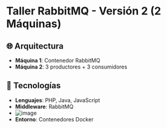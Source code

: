 # Taller RabbitMQ - Versión 2 (2 Máquinas)

## 🌐 Arquitectura  
- **Máquina 1**: Contenedor RabbitMQ  
- **Máquina 2**: 3 productores + 3 consumidores

## 🔧 Tecnologías  
- **Lenguajes**: PHP, Java, JavaScript  
- **Middleware**: RabbitMQ
- ![image](https://github.com/user-attachments/assets/b750ec22-c273-4d08-914c-387ba0b2c421)
- **Entorno**: Contenedores Docker 
